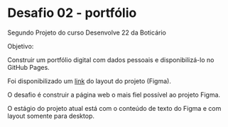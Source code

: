 # Desafio 02 - portfólio

Segundo Projeto do curso Desenvolve 22 da Boticário

Objetivo:

Construir um portfólio digital com dados pessoais e disponibilizá-lo
no GitHub Pages.

Foi disponibilizado um [link](https://www.figma.com/file/3xMjJ5KGTQxfeEdZt1PH1d/Portfolio-Template-(Community)?node-id=0%3A1) do layout do projeto (Figma).

O desafio é construir a página web o mais fiel possível ao
projeto Figma.

O estágio do projeto atual está com o conteúdo de texto do Figma e com layout 
somente para desktop.


